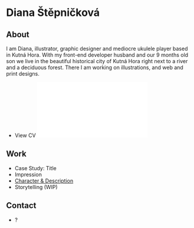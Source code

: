# Diana Štěpničková

## About

I am Diana, illustrator, graphic designer and mediocre ukulele player based in Kutná Hora. With my front-end developer husband and our 9 months old son we live in the beautiful historical city of Kutná Hora right next to a river and a deciduous forest. There I am working on illustrations, and web and print designs.

- View CV ![diana's CV.](04-experience/pdf/cv-stepnickova.pdf)

## Work
- Case Study: Title
- Impression
- [Character & Description](01-character-description/)
- Storytelling (WIP)

## Contact

- ?
